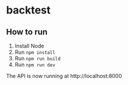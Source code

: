 # backtest

## How to run

1. Install Node
2. Run `npm install`
3. Run `npm run build`
4. Run `npm run dev`

The API is now running at http://localhost:8000
